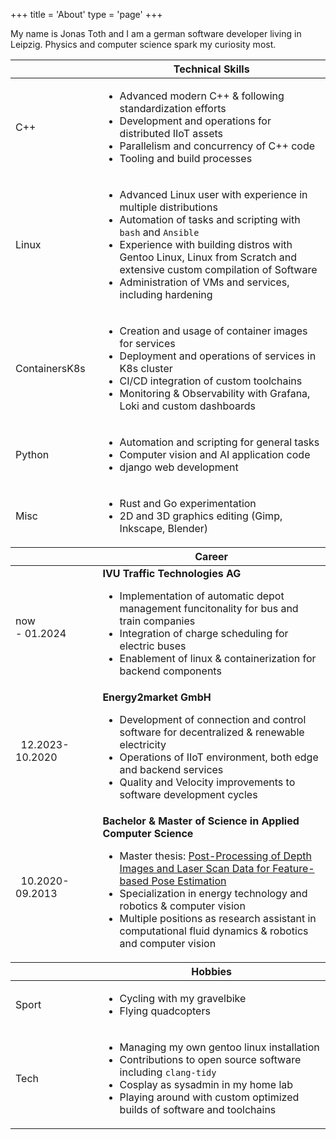 +++
title = 'About'
type = 'page'
+++

My name is Jonas Toth and I am a german software developer living in Leipzig.
Physics and computer science spark my curiosity most.

<table>
    <thead>
    <tr>
        <th></th>
        <th>Technical Skills</th>
    </tr>
    </thead>
    <tbody>
    <tr>
        <td class="cv-entry"><span>C++</span></td>
        <td>
        <ul>
            <li>Advanced modern C++ & following standardization efforts</li>
            <li>Development and operations for distributed IIoT assets</li>
            <li>Parallelism and concurrency of C++ code</li>
            <li>Tooling and build processes</li>
        </ul>
        </td>
    </tr>
    <tr>
        <td class="cv-entry"><span>Linux</span></td>
        <td>
        <ul>
            <li>Advanced Linux user with experience in multiple distributions</li>
            <li>Automation of tasks and scripting with <code>bash</code> and <code>Ansible</code></li>
            <li>Experience with building distros with Gentoo Linux, Linux from Scratch and extensive custom compilation of Software</li>
            <li>Administration of VMs and services, including hardening</li>
        </ul>
        </td>
    </tr>
    <tr>
        <td class="cv-entry"><span>Containers</span><span>K8s</span></td>
        <td>
        <ul>
            <li>Creation and usage of container images for services</li>
            <li>Deployment and operations of services in K8s cluster</li>
            <li>CI/CD integration of custom toolchains</li>
            <li>Monitoring & Observability with Grafana, Loki and custom dashboards</li>
        </ul>
        </td>
    </tr>
    <tr>
        <td class="cv-entry"><span>Python</span></td>
        <td>
        <ul>
            <li>Automation and scripting for general tasks</li>
            <li>Computer vision and AI application code</li>
            <li>django web development</li>
        </ul>
        </td>
    </tr>
    <tr>
        <td class="cv-entry"><span>Misc</span></td>
        <td>
        <ul>
            <li>Rust and Go experimentation</li>
            <li>2D and 3D graphics editing (Gimp, Inkscape, Blender)</li>
        </ul>
        </td>
    </tr>
    </tbody>
    <thead>
    <tr>
        <th></th>
        <th>Career</th>
    </tr>
    </thead>
    <tbody>
    <tr>
        <td class="cv-entry"><span>now</span><br /><span>- 01.2024</span></td>
        <td>
            <b>IVU Traffic Technologies AG</b>
            <ul>
                <li>Implementation of automatic depot management funcitonality for bus and train companies</li>
                <li>Integration of charge scheduling for electric buses</li>
                <li>Enablement of linux & containerization for backend components</li>
            </ul>
        </td>
    </tr>
    <tr>
        <td class="cv-entry"><span>&nbsp;&nbsp;12.2023</span><span>- 10.2020</span></td>
        <td>
            <b>Energy2market GmbH</b>
            <ul>
                <li>Development of connection and control software for decentralized & renewable electricity</li>
                <li>Operations of IIoT environment, both edge and backend services</li>
                <li>Quality and Velocity improvements to software development cycles</li>
            </ul>
        </td>
    </tr>
    <tr>
        <td class="cv-entry"><span>&nbsp;&nbsp;10.2020</span><span>- 09.2013</span></td>
        <td>
            <b>Bachelor & Master of Science in Applied Computer Science</b>
            <ul>
                <li>Master thesis: <a target="_blank" href="https://github.com/JonasToth/depth-conversions">Post-Processing of Depth Images and Laser Scan Data for Feature-based Pose Estimation</a>
                <li>Specialization in energy technology and robotics & computer vision</li>
                <li>Multiple positions as research assistant in computational fluid dynamics & robotics and computer vision
            </ul>
        </td>
    </tr>
    </tbody>
    <thead>
    <tr>
        <th></th>
        <th>Hobbies</th>
    </tr>
    </thead>
    <tbody>
    <tr>
        <td class="cv-entry"><span>Sport</span></td>
        <td>
        <ul>
            <li>Cycling with my gravelbike</li>
            <li>Flying quadcopters</li>
        </ul>
        </td>
    </tr>
    <tr>
        <td class="cv-entry"><span>Tech</span></td>
        <td>
        <ul>
            <li>Managing my own gentoo linux installation</li>
            <li>Contributions to open source software including <code>clang-tidy</code></li>
            <li>Cosplay as sysadmin in my home lab</li>
            <li>Playing around with custom optimized builds of software and toolchains</li>
        </ul>
        </td>
    </tr>
    </tbody>
</table>
